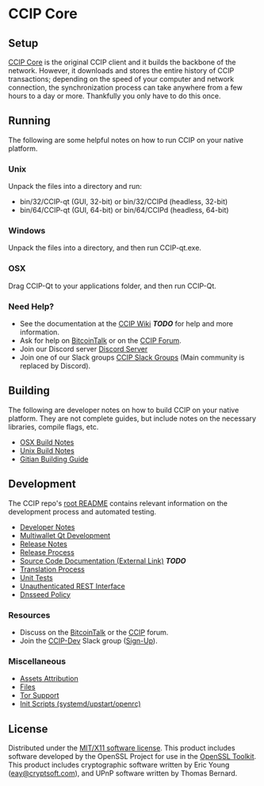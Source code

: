 CCIP Core
=====================

Setup
---------------------
[CCIP Core](http://CCIP.org/wallet) is the original CCIP client and it builds the backbone of the network. However, it downloads and stores the entire history of CCIP transactions; depending on the speed of your computer and network connection, the synchronization process can take anywhere from a few hours to a day or more. Thankfully you only have to do this once.

Running
---------------------
The following are some helpful notes on how to run CCIP on your native platform.

### Unix

Unpack the files into a directory and run:

- bin/32/CCIP-qt (GUI, 32-bit) or bin/32/CCIPd (headless, 32-bit)
- bin/64/CCIP-qt (GUI, 64-bit) or bin/64/CCIPd (headless, 64-bit)

### Windows

Unpack the files into a directory, and then run CCIP-qt.exe.

### OSX

Drag CCIP-Qt to your applications folder, and then run CCIP-Qt.

### Need Help?

* See the documentation at the [CCIP Wiki](https://en.bitcoin.it/wiki/Main_Page) ***TODO***
for help and more information.
* Ask for help on [BitcoinTalk](https://bitcointalk.org/index.php?topic=1262920.0) or on the [CCIP Forum](http://forum.CCIP.org/).
* Join our Discord server [Discord Server](https://discord.CCIP.org)
* Join one of our Slack groups [CCIP Slack Groups](https://CCIP.org/slack-logins/) (Main community is replaced by Discord).

Building
---------------------
The following are developer notes on how to build CCIP on your native platform. They are not complete guides, but include notes on the necessary libraries, compile flags, etc.

- [OSX Build Notes](build-osx.md)
- [Unix Build Notes](build-unix.md)
- [Gitian Building Guide](gitian-building.md)

Development
---------------------
The CCIP repo's [root README](https://github.com/CCIP-Project/CCIP/blob/master/README.md) contains relevant information on the development process and automated testing.

- [Developer Notes](developer-notes.md)
- [Multiwallet Qt Development](multiwallet-qt.md)
- [Release Notes](release-notes.md)
- [Release Process](release-process.md)
- [Source Code Documentation (External Link)](https://dev.visucore.com/bitcoin/doxygen/) ***TODO***
- [Translation Process](translation_process.md)
- [Unit Tests](unit-tests.md)
- [Unauthenticated REST Interface](REST-interface.md)
- [Dnsseed Policy](dnsseed-policy.md)

### Resources

* Discuss on the [BitcoinTalk](https://bitcointalk.org/index.php?topic=1262920.0) or the [CCIP](http://forum.CCIP.org/) forum.
* Join the [CCIP-Dev](https://CCIP-dev.slack.com/) Slack group ([Sign-Up](https://CCIP-dev.herokuapp.com/)).

### Miscellaneous
- [Assets Attribution](assets-attribution.md)
- [Files](files.md)
- [Tor Support](tor.md)
- [Init Scripts (systemd/upstart/openrc)](init.md)

License
---------------------
Distributed under the [MIT/X11 software license](http://www.opensource.org/licenses/mit-license.php).
This product includes software developed by the OpenSSL Project for use in the [OpenSSL Toolkit](https://www.openssl.org/). This product includes
cryptographic software written by Eric Young ([eay@cryptsoft.com](mailto:eay@cryptsoft.com)), and UPnP software written by Thomas Bernard.
